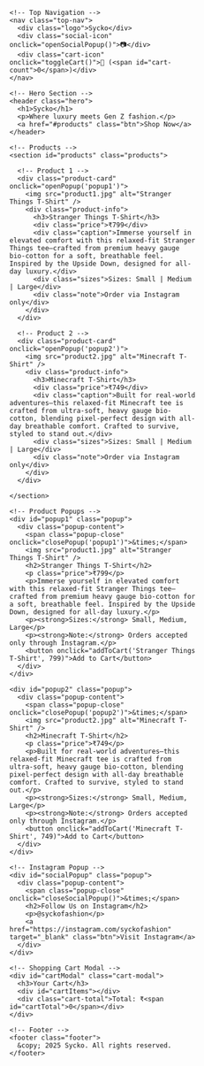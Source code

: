 
<!DOCTYPE html>
<html lang="en">
<head>
  <meta charset="UTF-8" />
  <meta name="viewport" content="width=device-width, initial-scale=1.0"/>
  <title>Sycko - Luxury Gen Z Fashion</title>
  <style>
    /* Reset */
    * {
      margin: 0;
      padding: 0;
      box-sizing: border-box;
    }

    body, html {
      height: 100%;
      font-family: 'Poppins', sans-serif;
      background-color: #000;
      color: #fff;
      line-height: 1.6;
    }

    .overlay {
      position: absolute;
      top: 0;
      left: 0;
      width: 100%;
      height: 100%;
      z-index: 0;
    }

    .content {
      position: relative;
      z-index: 1;
      max-width: 1200px;
      margin: auto;
      padding: 2rem;
    }

    /* Navigation */
    nav.top-nav {
      display: flex;
      justify-content: space-between;
      align-items: center;
      padding: 1rem 2rem;
      background: #111;
      position: fixed;
      top: 0;
      width: 100%;
      z-index: 999;
    }

    nav.top-nav .logo {
      font-size: 1.5rem;
      font-weight: bold;
      color: #00ffe7;
    }

    nav.top-nav .social-icon,
    nav.top-nav .cart-icon {
      cursor: pointer;
      font-size: 1.2rem;
      color: #fff;
      margin-left: 1rem;
    }

    /* Hero Section */
    header.hero {
      text-align: center;
      padding: 8rem 2rem 4rem;
    }

    header h1 {
      font-size: 3rem;
      font-weight: 600;
      color: #fff;
      margin-bottom: 1rem;
    }

    header p {
      font-size: 1.2rem;
      color: #ccc;
      margin-bottom: 2rem;
    }

    .btn {
      display: inline-block;
      background: #00ffe7;
      color: #000;
      padding: 0.8rem 2rem;
      border-radius: 30px;
      font-weight: bold;
      transition: all 0.3s ease;
      text-decoration: none;
    }

    .btn:hover {
      background: #0fffc1;
      transform: translateY(-2px);
    }

    /* Product Grid */
    .products {
      display: flex;
      overflow-x: auto;
      gap: 1.5rem;
      padding-bottom: 1rem;
      scroll-snap-type: x mandatory;
      -webkit-overflow-scrolling: touch;
      margin-top: 4rem;
    }

    .product-card {
      min-width: 280px;
      background: rgba(255, 255, 255, 0.05);
      border-radius: 10px;
      overflow: hidden;
      backdrop-filter: blur(10px);
      border: 1px solid rgba(255, 255, 255, 0.1);
      cursor: pointer;
      scroll-snap-align: start;
      transition: transform 0.2s ease;
    }

    .product-card:hover {
      transform: scale(1.03);
    }

    .product-card img {
      width: 100%;
      height: auto;
      object-fit: cover;
    }

    .product-info {
      padding: 1.5rem;
    }

    .product-info h3 {
      font-size: 1.2rem;
      margin-bottom: 0.5rem;
    }

    .product-info .price {
      color: #ccc;
      font-size: 1rem;
      margin-bottom: 0.5rem;
    }

    .product-info .caption {
      font-size: 0.9rem;
      color: #aaa;
      margin-bottom: 1rem;
    }

    .sizes {
      font-size: 0.85rem;
      color: #999;
      margin-bottom: 1rem;
    }

    .note {
      font-size: 0.8rem;
      color: #666;
    }

    /* Social Media & Product Popups */
    .popup {
      display: none;
      position: fixed;
      top: 0;
      left: 0;
      width: 100%;
      height: 100%;
      background: rgba(0, 0, 0, 0.85);
      z-index: 9999;
      justify-content: center;
      align-items: center;
      overflow-y: auto;
    }

    .popup-content {
      background: #111;
      color: #fff;
      padding: 2rem;
      border-radius: 10px;
      max-width: 600px;
      width: 90%;
      position: relative;
      text-align: center;
      margin: 2rem auto;
    }

    .popup-close {
      position: absolute;
      top: 10px;
      right: 20px;
      font-size: 1.5rem;
      color: #fff;
      cursor: pointer;
    }

    .popup img {
      max-width: 100%;
      border-radius: 8px;
      margin-bottom: 1rem;
    }

    /* Shopping Cart Modal */
    .cart-modal {
      display: none;
      position: fixed;
      top: 60px;
      right: 20px;
      width: 300px;
      background: #111;
      border-radius: 10px;
      padding: 1rem;
      box-shadow: 0 0 10px rgba(0, 255, 231, 0.3);
      z-index: 999;
    }

    .cart-item {
      display: flex;
      justify-content: space-between;
      margin-bottom: 1rem;
    }

    .cart-total {
      text-align: right;
      margin-top: 1rem;
      font-weight: bold;
    }

    footer.footer {
      margin-top: 4rem;
      text-align: center;
      font-size: 0.9rem;
      color: #555;
    }

    @media (max-width: 768px) {
      header h1 {
        font-size: 2rem;
      }

      .btn {
        font-size: 0.9rem;
      }

      .popup-content {
        margin: 1rem auto;
        padding: 1rem;
      }

      .popup img {
        width: 100%;
      }
    }
  </style>
</head>
<body>

  <div class="content">

    <!-- Top Navigation -->
    <nav class="top-nav">
      <div class="logo">Sycko</div>
      <div class="social-icon" onclick="openSocialPopup()">📷</div>
      <div class="cart-icon" onclick="toggleCart()">🛒 (<span id="cart-count">0</span>)</div>
    </nav>

    <!-- Hero Section -->
    <header class="hero">
      <h1>Sycko</h1>
      <p>Where luxury meets Gen Z fashion.</p>
      <a href="#products" class="btn">Shop Now</a>
    </header>

    <!-- Products -->
    <section id="products" class="products">

      <!-- Product 1 -->
      <div class="product-card" onclick="openPopup('popup1')">
        <img src="product1.jpg" alt="Stranger Things T-Shirt" />
        <div class="product-info">
          <h3>Stranger Things T-Shirt</h3>
          <div class="price">₹799</div>
          <div class="caption">Immerse yourself in elevated comfort with this relaxed-fit Stranger Things tee—crafted from premium heavy gauge bio-cotton for a soft, breathable feel. Inspired by the Upside Down, designed for all-day luxury.</div>
          <div class="sizes">Sizes: Small | Medium | Large</div>
          <div class="note">Order via Instagram only</div>
        </div>
      </div>

      <!-- Product 2 -->
      <div class="product-card" onclick="openPopup('popup2')">
        <img src="product2.jpg" alt="Minecraft T-Shirt" />
        <div class="product-info">
          <h3>Minecraft T-Shirt</h3>
          <div class="price">₹749</div>
          <div class="caption">Built for real-world adventures—this relaxed-fit Minecraft tee is crafted from ultra-soft, heavy gauge bio-cotton, blending pixel-perfect design with all-day breathable comfort. Crafted to survive, styled to stand out.</div>
          <div class="sizes">Sizes: Small | Medium | Large</div>
          <div class="note">Order via Instagram only</div>
        </div>
      </div>

    </section>

    <!-- Product Popups -->
    <div id="popup1" class="popup">
      <div class="popup-content">
        <span class="popup-close" onclick="closePopup('popup1')">&times;</span>
        <img src="product1.jpg" alt="Stranger Things T-Shirt" />
        <h2>Stranger Things T-Shirt</h2>
        <p class="price">₹799</p>
        <p>Immerse yourself in elevated comfort with this relaxed-fit Stranger Things tee—crafted from premium heavy gauge bio-cotton for a soft, breathable feel. Inspired by the Upside Down, designed for all-day luxury.</p>
        <p><strong>Sizes:</strong> Small, Medium, Large</p>
        <p><strong>Note:</strong> Orders accepted only through Instagram.</p>
        <button onclick="addToCart('Stranger Things T-Shirt', 799)">Add to Cart</button>
      </div>
    </div>

    <div id="popup2" class="popup">
      <div class="popup-content">
        <span class="popup-close" onclick="closePopup('popup2')">&times;</span>
        <img src="product2.jpg" alt="Minecraft T-Shirt" />
        <h2>Minecraft T-Shirt</h2>
        <p class="price">₹749</p>
        <p>Built for real-world adventures—this relaxed-fit Minecraft tee is crafted from ultra-soft, heavy gauge bio-cotton, blending pixel-perfect design with all-day breathable comfort. Crafted to survive, styled to stand out.</p>
        <p><strong>Sizes:</strong> Small, Medium, Large</p>
        <p><strong>Note:</strong> Orders accepted only through Instagram.</p>
        <button onclick="addToCart('Minecraft T-Shirt', 749)">Add to Cart</button>
      </div>
    </div>

    <!-- Instagram Popup -->
    <div id="socialPopup" class="popup">
      <div class="popup-content">
        <span class="popup-close" onclick="closeSocialPopup()">&times;</span>
        <h2>Follow Us on Instagram</h2>
        <p>@syckofashion</p>
        <a href="https://instagram.com/syckofashion" target="_blank" class="btn">Visit Instagram</a>
      </div>
    </div>

    <!-- Shopping Cart Modal -->
    <div id="cartModal" class="cart-modal">
      <h3>Your Cart</h3>
      <div id="cartItems"></div>
      <div class="cart-total">Total: ₹<span id="cartTotal">0</span></div>
    </div>

    <!-- Footer -->
    <footer class="footer">
      &copy; 2025 Sycko. All rights reserved.
    </footer>

  </div>

  <!-- JavaScript -->
  <script>
    // Product Popups
    function openPopup(id) {
      document.getElementById(id).style.display = "flex";
    }

    function closePopup(id) {
      document.getElementById(id).style.display = "none";
    }

    // Instagram Popup
    function openSocialPopup() {
      document.getElementById("socialPopup").style.display = "flex";
    }

    function closeSocialPopup() {
      document.getElementById("socialPopup").style.display = "none";
    }

    // Shopping Cart Logic
    let cart = [];

    function addToCart(productName, price) {
      cart.push({ name: productName, price: price });
      updateCart();
      openCart();
    }

    function updateCart() {
      const cartItems = document.getElementById("cartItems");
      const cartTotal = document.getElementById("cartTotal");
      const cartCount = document.getElementById("cart-count");

      cartItems.innerHTML = "";
      let total = 0;

      cart.forEach((item, index) => {
        total += item.price;
        cartItems.innerHTML += `<div class="cart-item"><span>${item.name}</span><span>₹${item.price}</span></div>`;
      });

      cartTotal.textContent = total.toFixed(2);
      cartCount.textContent = cart.length;
    }

    function toggleCart() {
      const cartModal = document.getElementById("cartModal");
      cartModal.style.display = cartModal.style.display === "block" ? "none" : "block";
    }

    function openCart() {
      document.getElementById("cartModal").style.display = "block";
    }

    window.addEventListener("click", function(e){
      const cartModal = document.getElementById("cartModal");
      if (e.target == cartModal) {
        cartModal.style.display = "none";
      }
    });
  </script>

</body>
</html>
